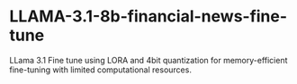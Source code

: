 # LLAMA-3.1-8b-financial-news-fine-tune
LLama 3.1 Fine tune using LORA and 4bit quantization for memory-efficient fine-tuning with limited computational resources.
